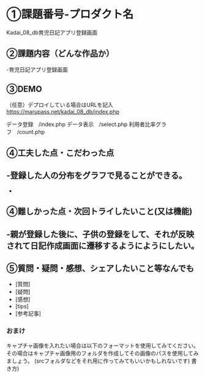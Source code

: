 # ①課題番号-プロダクト名
Kadai_08_db育児日記アプリ登録画面

## ②課題内容（どんな作品か）
-育児日記アプリ登録画面

## ③DEMO
（任意）デプロイしている場合はURLを記入
https://marupass.net/kadai_08_db/index.php

データ登録　/index.php
データ表示　/select.php
利用者比率グラフ　/count.php
## ④工夫した点・こだわった点
-登録した人の分布をグラフで見ることができる。
-
-

## ④難しかった点・次回トライしたいこと(又は機能)
-親が登録した後に、子供の登録をして、それが反映されて日記作成画面に遷移するようにようにしたい。
-

## ⑤質問・疑問・感想、シェアしたいこと等なんでも
- [質問]
- [疑問]
- [感想]
- [tips]
- [参考記事]


### おまけ
キャプチャ画像を入れたい場合は以下のフォーマットを使用してみてください。
その場合はキャプチャ画像用のフォルダを作成してその画像のパスを使用してみましょう。
(srcフォルダなどをそれ用に作ってみてもいいかもしれないです)
書き方)
